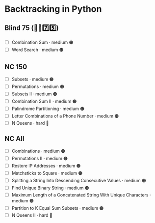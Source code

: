 # Backtracking in Python

## Blind 75 (🧑‍🦯7️⃣5️⃣)
- [ ] Combination Sum · medium 🟠
- [ ] Word Search · medium 🟠

## NC 150
- [ ] Subsets · medium 🟠
- [ ] Permutations · medium 🟠
- [ ] Subsets II · medium 🟠
- [ ] Combination Sum II · medium 🟠
- [ ] Palindrome Partitioning · medium 🟠
- [ ] Letter Combinations of a Phone Number · medium 🟠
- [ ] N Queens · hard 🔴

## NC All
- [ ] Combinations · medium 🟠
- [ ] Permutations II · medium 🟠
- [ ] Restore IP Addresses · medium 🟠
- [ ] Matchsticks to Square · medium 🟠
- [ ] Splitting a String Into Descending Consecutive Values · medium 🟠
- [ ] Find Unique Binary String · medium 🟠
- [ ] Maximum Length of a Concatenated String With Unique Characters · medium 🟠
- [ ] Partition to K Equal Sum Subsets · medium 🟠
- [ ] N Queens II · hard 🔴